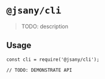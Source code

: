 # `@jsany/cli`

> TODO: description

## Usage

```
const cli = require('@jsany/cli');

// TODO: DEMONSTRATE API
```
